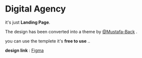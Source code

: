 # Digital Agency

it's just **Landing Page**.

The design has been converted into a theme by [@Mustafa-Back](https://github.com/Mustafa-Back) .

you can use the templete it's **free to use** .. 

**design link** : [Figma](https://www.figma.com/file/8TddUw4mET575jaFCWhQ5d/Digital-Agency---Landing-Page-(Community)?node-id=0%3A1)
